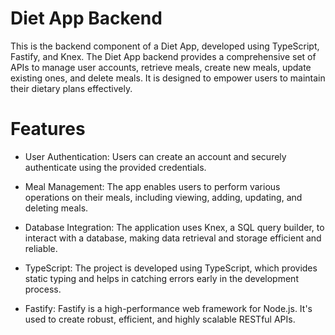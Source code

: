 # Diet App Backend
This is the backend component of a Diet App, developed using TypeScript, Fastify, and Knex. The Diet App backend provides a comprehensive set of APIs to manage user accounts, retrieve meals, create new meals, update existing ones, and delete meals. It is designed to empower users to maintain their dietary plans effectively.

# Features
- User Authentication: Users can create an account and securely authenticate using the provided credentials.

- Meal Management: The app enables users to perform various operations on their meals, including viewing, adding, updating, and deleting meals.

- Database Integration: The application uses Knex, a SQL query builder, to interact with a database, making data retrieval and storage efficient and reliable.

- TypeScript: The project is developed using TypeScript, which provides static typing and helps in catching errors early in the development process.

- Fastify: Fastify is a high-performance web framework for Node.js. It's used to create robust, efficient, and highly scalable RESTful APIs.
